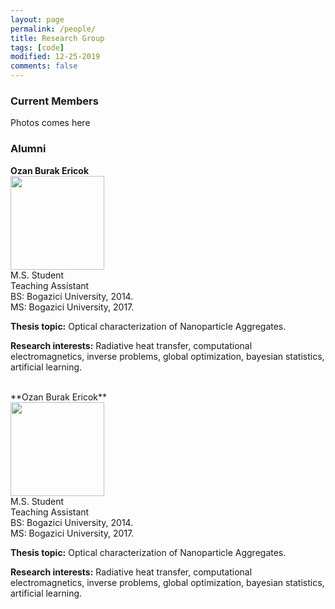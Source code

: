 ```yaml
---
layout: page
permalink: /people/
title: Research Group
tags: [code]
modified: 12-25-2019
comments: false
---
```


### Current Members

Photos comes here

### Alumni
**Ozan Burak Ericok** <br />
<img src="{{ site.github.url }}/images/people/ozanericok.jpeg" height="150" width="150"><br />
M.S. Student <br />
Teaching Assistant <br />
BS:  Bogazici University, 2014. <br />
MS: Bogazici University, 2017. <br />

**Thesis topic:** Optical characterization of Nanoparticle Aggregates. <br />

**Research interests:** Radiative heat transfer, computational electromagnetics, inverse problems, global optimization, bayesian statistics, artificial learning. 

<br />
**Ozan Burak Ericok** <br />
<img src="{{ site.github.url }}/images/people/ozanericok.jpeg" height="150" width="150"><br />
M.S. Student <br />
Teaching Assistant <br />
BS:  Bogazici University, 2014. <br />
MS: Bogazici University, 2017. <br />

**Thesis topic:** Optical characterization of Nanoparticle Aggregates. <br />

**Research interests:** Radiative heat transfer, computational electromagnetics, inverse problems, global optimization, bayesian statistics, artificial learning. <br />



